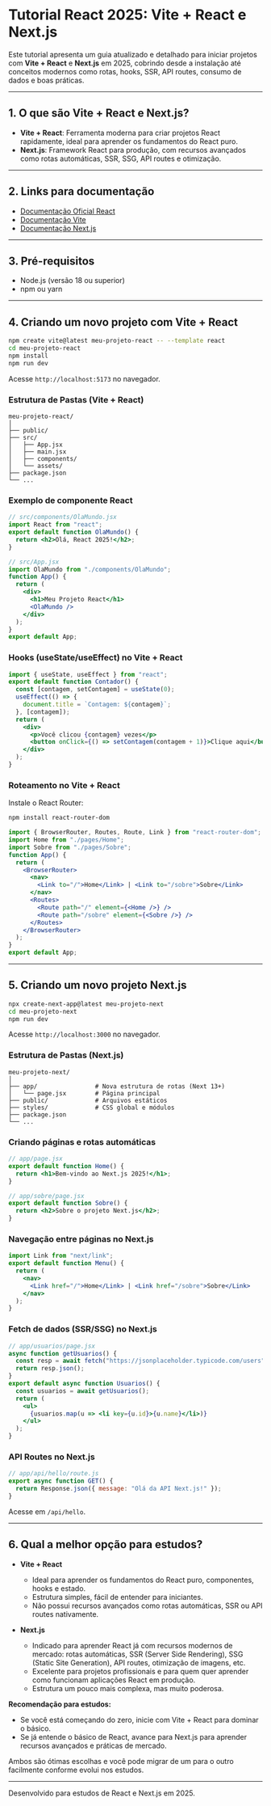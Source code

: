 # Tutorial React 2025: Vite + React e Next.js

Este tutorial apresenta um guia atualizado e detalhado para iniciar projetos com **Vite + React** e **Next.js** em 2025, cobrindo desde a instalação até conceitos modernos como rotas, hooks, SSR, API routes, consumo de dados e boas práticas.

---

## 1. O que são Vite + React e Next.js?

- **Vite + React**: Ferramenta moderna para criar projetos React rapidamente, ideal para aprender os fundamentos do React puro.
- **Next.js**: Framework React para produção, com recursos avançados como rotas automáticas, SSR, SSG, API routes e otimização.

---

## 2. Links para documentação

- [Documentação Oficial React](https://react.dev/)
- [Documentação Vite](https://vitejs.dev/guide/)
- [Documentação Next.js](https://nextjs.org/docs)

---

## 3. Pré-requisitos

- Node.js (versão 18 ou superior)
- npm ou yarn

---

## 4. Criando um novo projeto com Vite + React

```bash
npm create vite@latest meu-projeto-react -- --template react
cd meu-projeto-react
npm install
npm run dev
```

Acesse `http://localhost:5173` no navegador.

### Estrutura de Pastas (Vite + React)

```
meu-projeto-react/
│
├── public/
├── src/
│   ├── App.jsx
│   ├── main.jsx
│   ├── components/
│   └── assets/
├── package.json
└── ...
```

### Exemplo de componente React

```jsx
// src/components/OlaMundo.jsx
import React from "react";
export default function OlaMundo() {
  return <h2>Olá, React 2025!</h2>;
}
```

```jsx
// src/App.jsx
import OlaMundo from "./components/OlaMundo";
function App() {
  return (
    <div>
      <h1>Meu Projeto React</h1>
      <OlaMundo />
    </div>
  );
}
export default App;
```

### Hooks (useState/useEffect) no Vite + React

```jsx
import { useState, useEffect } from "react";
export default function Contador() {
  const [contagem, setContagem] = useState(0);
  useEffect(() => {
    document.title = `Contagem: ${contagem}`;
  }, [contagem]);
  return (
    <div>
      <p>Você clicou {contagem} vezes</p>
      <button onClick={() => setContagem(contagem + 1)}>Clique aqui</button>
    </div>
  );
}
```

### Roteamento no Vite + React

Instale o React Router:

```bash
npm install react-router-dom
```

```jsx
import { BrowserRouter, Routes, Route, Link } from "react-router-dom";
import Home from "./pages/Home";
import Sobre from "./pages/Sobre";
function App() {
  return (
    <BrowserRouter>
      <nav>
        <Link to="/">Home</Link> | <Link to="/sobre">Sobre</Link>
      </nav>
      <Routes>
        <Route path="/" element={<Home />} />
        <Route path="/sobre" element={<Sobre />} />
      </Routes>
    </BrowserRouter>
  );
}
export default App;
```

---

## 5. Criando um novo projeto Next.js

```bash
npx create-next-app@latest meu-projeto-next
cd meu-projeto-next
npm run dev
```

Acesse `http://localhost:3000` no navegador.

### Estrutura de Pastas (Next.js)

```
meu-projeto-next/
│
├── app/                # Nova estrutura de rotas (Next 13+)
│   └── page.jsx        # Página principal
├── public/             # Arquivos estáticos
├── styles/             # CSS global e módulos
├── package.json
└── ...
```

### Criando páginas e rotas automáticas

```jsx
// app/page.jsx
export default function Home() {
  return <h1>Bem-vindo ao Next.js 2025!</h1>;
}
```

```jsx
// app/sobre/page.jsx
export default function Sobre() {
  return <h2>Sobre o projeto Next.js</h2>;
}
```

### Navegação entre páginas no Next.js

```jsx
import Link from "next/link";
export default function Menu() {
  return (
    <nav>
      <Link href="/">Home</Link> | <Link href="/sobre">Sobre</Link>
    </nav>
  );
}
```

### Fetch de dados (SSR/SSG) no Next.js

```jsx
// app/usuarios/page.jsx
async function getUsuarios() {
  const resp = await fetch("https://jsonplaceholder.typicode.com/users");
  return resp.json();
}
export default async function Usuarios() {
  const usuarios = await getUsuarios();
  return (
    <ul>
      {usuarios.map(u => <li key={u.id}>{u.name}</li>)}
    </ul>
  );
}
```

### API Routes no Next.js

```jsx
// app/api/hello/route.js
export async function GET() {
  return Response.json({ message: "Olá da API Next.js!" });
}
```
Acesse em `/api/hello`.

---

## 6. Qual a melhor opção para estudos?

- **Vite + React**  
  - Ideal para aprender os fundamentos do React puro, componentes, hooks e estado.
  - Estrutura simples, fácil de entender para iniciantes.
  - Não possui recursos avançados como rotas automáticas, SSR ou API routes nativamente.

- **Next.js**  
  - Indicado para aprender React já com recursos modernos de mercado: rotas automáticas, SSR (Server Side Rendering), SSG (Static Site Generation), API routes, otimização de imagens, etc.
  - Excelente para projetos profissionais e para quem quer aprender como funcionam aplicações React em produção.
  - Estrutura um pouco mais complexa, mas muito poderosa.

**Recomendação para estudos:**
- Se você está começando do zero, inicie com Vite + React para dominar o básico.
- Se já entende o básico de React, avance para Next.js para aprender recursos avançados e práticas de mercado.

Ambos são ótimas escolhas e você pode migrar de um para o outro facilmente conforme evolui nos estudos.

---

Desenvolvido para estudos de React e Next.js em 2025.